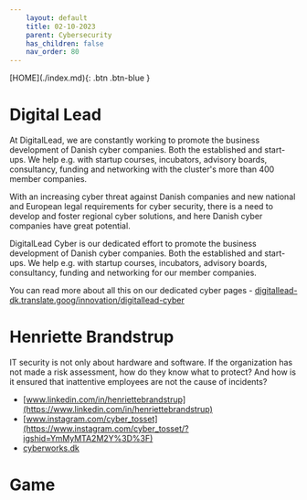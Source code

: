 ```yaml
---
    layout: default
    title: 02-10-2023
    parent: Cybersecurity
    has_children: false
    nav_order: 80
---
```


<span class="fs-1">
[HOME](./index.md){: .btn .btn-blue }
</span>

# Digital Lead
At DigitalLead, we are constantly working to promote the business development of Danish cyber companies. Both the established and start-ups. We help e.g. with startup courses, incubators, advisory boards, consultancy, funding and networking with the cluster's more than 400 member companies.

With an increasing cyber threat against Danish companies and new national and European legal requirements for cyber security, there is a need to develop and foster regional cyber solutions, and here Danish cyber companies have great potential.

DigitalLead Cyber ​​is our dedicated effort to promote the business development of Danish cyber companies. Both the established and start-ups. We help e.g. with startup courses, incubators, advisory boards, consultancy, funding and networking for our member companies.

You can read more about all this on our dedicated cyber pages - [digitallead-dk.translate.goog/innovation/digitallead-cyber](https://digitallead-dk.translate.goog/innovation/digitallead-cyber)

# Henriette Brandstrup
IT security is not only about hardware and software. If the organization has not made a risk assessment, how do they know what to protect? And how is it ensured that inattentive employees are not the cause of incidents?

- [www.linkedin.com/in/henriettebrandstrup](https://www.linkedin.com/in/henriettebrandstrup)
- [www.instagram.com/cyber_tosset](https://www.instagram.com/cyber_tosset/?igshid=YmMyMTA2M2Y%3D%3F)
- [cyberworks.dk](https://cyberworks.dk)

# Game